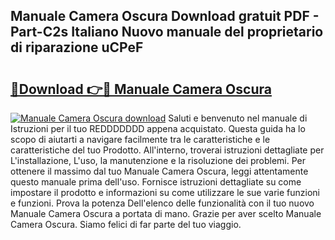 ## Manuale Camera Oscura Download gratuit PDF - Part-C2s Italiano Nuovo manuale del proprietario di riparazione uCPeF

# <h2><a href="http://dfdcz1d.blite.top/?on=Manuale+Camera+Oscura">🔗Download 👉🔴 Manuale Camera Oscura</a></h2>

[![Manuale Camera Oscura download](https://i.imgur.com/lujVjoI.png)](http://dfdcz1d.blite.top/?on=Manuale+Camera+Oscura)
Saluti e benvenuto nel manuale di Istruzioni per il tuo REDDDDDDD appena acquistato. Questa guida ha lo scopo di aiutarti a navigare facilmente tra le caratteristiche e le caratteristiche del tuo Prodotto. All'interno, troverai istruzioni dettagliate per L'installazione, L'uso, la manutenzione e la risoluzione dei problemi. Per ottenere il massimo dal tuo Manuale Camera Oscura, leggi attentamente questo manuale prima dell'uso. Fornisce istruzioni dettagliate su come impostare il prodotto e informazioni su come utilizzare le sue varie funzioni e funzioni. Prova la potenza Dell'elenco delle funzionalità con il tuo nuovo Manuale Camera Oscura a portata di mano. Grazie per aver scelto Manuale Camera Oscura. Siamo felici di far parte del tuo viaggio.
